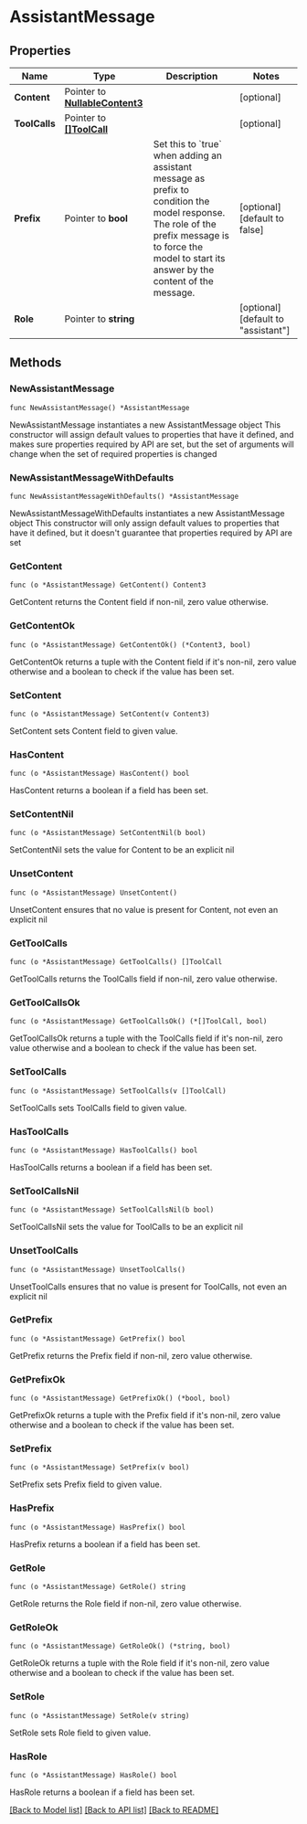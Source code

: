 # AssistantMessage

## Properties

Name | Type | Description | Notes
------------ | ------------- | ------------- | -------------
**Content** | Pointer to [**NullableContent3**](Content3.md) |  | [optional] 
**ToolCalls** | Pointer to [**[]ToolCall**](ToolCall.md) |  | [optional] 
**Prefix** | Pointer to **bool** | Set this to &#x60;true&#x60; when adding an assistant message as prefix to condition the model response. The role of the prefix message is to force the model to start its answer by the content of the message. | [optional] [default to false]
**Role** | Pointer to **string** |  | [optional] [default to "assistant"]

## Methods

### NewAssistantMessage

`func NewAssistantMessage() *AssistantMessage`

NewAssistantMessage instantiates a new AssistantMessage object
This constructor will assign default values to properties that have it defined,
and makes sure properties required by API are set, but the set of arguments
will change when the set of required properties is changed

### NewAssistantMessageWithDefaults

`func NewAssistantMessageWithDefaults() *AssistantMessage`

NewAssistantMessageWithDefaults instantiates a new AssistantMessage object
This constructor will only assign default values to properties that have it defined,
but it doesn't guarantee that properties required by API are set

### GetContent

`func (o *AssistantMessage) GetContent() Content3`

GetContent returns the Content field if non-nil, zero value otherwise.

### GetContentOk

`func (o *AssistantMessage) GetContentOk() (*Content3, bool)`

GetContentOk returns a tuple with the Content field if it's non-nil, zero value otherwise
and a boolean to check if the value has been set.

### SetContent

`func (o *AssistantMessage) SetContent(v Content3)`

SetContent sets Content field to given value.

### HasContent

`func (o *AssistantMessage) HasContent() bool`

HasContent returns a boolean if a field has been set.

### SetContentNil

`func (o *AssistantMessage) SetContentNil(b bool)`

 SetContentNil sets the value for Content to be an explicit nil

### UnsetContent
`func (o *AssistantMessage) UnsetContent()`

UnsetContent ensures that no value is present for Content, not even an explicit nil
### GetToolCalls

`func (o *AssistantMessage) GetToolCalls() []ToolCall`

GetToolCalls returns the ToolCalls field if non-nil, zero value otherwise.

### GetToolCallsOk

`func (o *AssistantMessage) GetToolCallsOk() (*[]ToolCall, bool)`

GetToolCallsOk returns a tuple with the ToolCalls field if it's non-nil, zero value otherwise
and a boolean to check if the value has been set.

### SetToolCalls

`func (o *AssistantMessage) SetToolCalls(v []ToolCall)`

SetToolCalls sets ToolCalls field to given value.

### HasToolCalls

`func (o *AssistantMessage) HasToolCalls() bool`

HasToolCalls returns a boolean if a field has been set.

### SetToolCallsNil

`func (o *AssistantMessage) SetToolCallsNil(b bool)`

 SetToolCallsNil sets the value for ToolCalls to be an explicit nil

### UnsetToolCalls
`func (o *AssistantMessage) UnsetToolCalls()`

UnsetToolCalls ensures that no value is present for ToolCalls, not even an explicit nil
### GetPrefix

`func (o *AssistantMessage) GetPrefix() bool`

GetPrefix returns the Prefix field if non-nil, zero value otherwise.

### GetPrefixOk

`func (o *AssistantMessage) GetPrefixOk() (*bool, bool)`

GetPrefixOk returns a tuple with the Prefix field if it's non-nil, zero value otherwise
and a boolean to check if the value has been set.

### SetPrefix

`func (o *AssistantMessage) SetPrefix(v bool)`

SetPrefix sets Prefix field to given value.

### HasPrefix

`func (o *AssistantMessage) HasPrefix() bool`

HasPrefix returns a boolean if a field has been set.

### GetRole

`func (o *AssistantMessage) GetRole() string`

GetRole returns the Role field if non-nil, zero value otherwise.

### GetRoleOk

`func (o *AssistantMessage) GetRoleOk() (*string, bool)`

GetRoleOk returns a tuple with the Role field if it's non-nil, zero value otherwise
and a boolean to check if the value has been set.

### SetRole

`func (o *AssistantMessage) SetRole(v string)`

SetRole sets Role field to given value.

### HasRole

`func (o *AssistantMessage) HasRole() bool`

HasRole returns a boolean if a field has been set.


[[Back to Model list]](../README.md#documentation-for-models) [[Back to API list]](../README.md#documentation-for-api-endpoints) [[Back to README]](../README.md)


